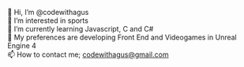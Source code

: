 👋 Hi, I’m @codewithagus <br>
👀 I’m interested in sports <br>
🌱 I’m currently learning Javascript, C and C# <br>
💞️ My preferences are developing Front End and Videogames in Unreal Engine 4 <br>
📫 How to contact me; codewithagus@gmail.com <br>
